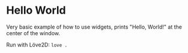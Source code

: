 # Hello World

Very basic example of how to use widgets, prints "Hello, World!" at the center of the window.

Run with Löve2D: `love .`
